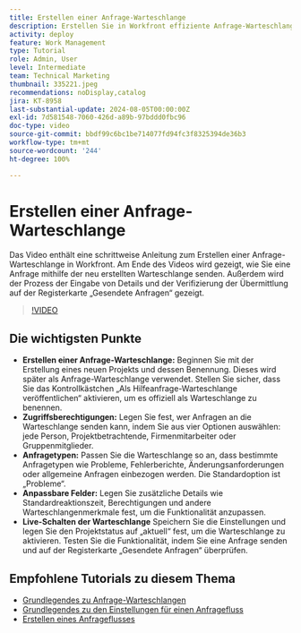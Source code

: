 ```yaml
---
title: Erstellen einer Anfrage-Warteschlange
description: Erstellen Sie in Workfront effiziente Anfrage-Warteschlangen, indem Sie Zugriffsberechtigungen definieren, Anfragetypen und Felder anpassen, die Warteschlange aktivieren und ihre Funktionalität für ein nahtloses Management der Projektübermittlung testen.
activity: deploy
feature: Work Management
type: Tutorial
role: Admin, User
level: Intermediate
team: Technical Marketing
thumbnail: 335221.jpeg
recommendations: noDisplay,catalog
jira: KT-8958
last-substantial-update: 2024-08-05T00:00:00Z
exl-id: 7d581548-7060-426d-a89b-97bddd0fbc96
doc-type: video
source-git-commit: bbdf99c6bc1be714077fd94fc3f8325394de36b3
workflow-type: tm+mt
source-wordcount: '244'
ht-degree: 100%

---
```


# Erstellen einer Anfrage-Warteschlange

Das Video enthält eine schrittweise Anleitung zum Erstellen einer Anfrage-Warteschlange in Workfront. Am Ende des Videos wird gezeigt, wie Sie eine Anfrage mithilfe der neu erstellten Warteschlange senden. Außerdem wird der Prozess der Eingabe von Details und der Verifizierung der Übermittlung auf der Registerkarte „Gesendete Anfragen“ gezeigt. 

>[!VIDEO](https://video.tv.adobe.com/v/335221/?quality=12&learn=on&enablevpops=1)

## Die wichtigsten Punkte

* **Erstellen einer Anfrage-Warteschlange:** Beginnen Sie mit der Erstellung eines neuen Projekts und dessen Benennung. Dieses wird später als Anfrage-Warteschlange verwendet. Stellen Sie sicher, dass Sie das Kontrollkästchen „Als Hilfeanfrage-Warteschlange veröffentlichen“ aktivieren, um es offiziell als Warteschlange zu benennen. 
* **Zugriffsberechtigungen:** Legen Sie fest, wer Anfragen an die Warteschlange senden kann, indem Sie aus vier Optionen auswählen: jede Person, Projektbetrachtende, Firmenmitarbeiter oder Gruppenmitglieder. 
* **Anfragetypen:** Passen Sie die Warteschlange so an, dass bestimmte Anfragetypen wie Probleme, Fehlerberichte, Änderungsanforderungen oder allgemeine Anfragen einbezogen werden. Die Standardoption ist „Probleme“.
* **Anpassbare Felder:** Legen Sie zusätzliche Details wie Standardreaktionszeit, Berechtigungen und andere Warteschlangenmerkmale fest, um die Funktionalität anzupassen. 
* **Live-Schalten der Warteschlange** Speichern Sie die Einstellungen und legen Sie den Projektstatus auf „aktuell“ fest, um die Warteschlange zu aktivieren. Testen Sie die Funktionalität, indem Sie eine Anfrage senden und auf der Registerkarte „Gesendete Anfragen“ überprüfen.

## Empfohlene Tutorials zu diesem Thema

* [Grundlegendes zu Anfrage-Warteschlangen](/help/manage-work/request-queues/understand-request-queues.md)
* [Grundlegendes zu den Einstellungen für einen Anfragefluss](/help/manage-work/request-queues/understand-settings-for-a-flow-request.md)
* [Erstellen eines Anfrageflusses](/help/manage-work/request-queues/create-a-request-flow.md)

